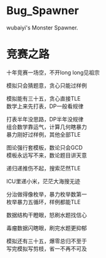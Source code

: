 # Bug_Spawner
wubaiyi's Monster Spawner.
# 竞赛之路

十年竞赛一场空，不开long long见祖宗  

模拟只会猜题意，贪心只能过样例  

模拟能有三十五，贪心直接TLE  
数学上来先打表，DP一般看规律  

打表半年没思路，DP半年没规律  
组合数学靠运气，计算几何瞎暴力  
暴力刚好过样例，其他全部TLE  

图论强行套模板，数论只会GCD  
模板永远写不来，数论题目讲天意

递归递推伤不起，搜索茫然TLE  

ICU里递小米，茫茫大海搜无迹  

分治做得像枚举，暴力枚举数第一  
枚举暴力五循环，样例都能TLE  

数据结构干瞪眼，怒刷水题找信心  

毒瘤数据闪瞎眼，刷完水题更抑郁  

模拟还有三十五，爆零总归不至于  
写完模拟写剪枝，省一不再不可及



